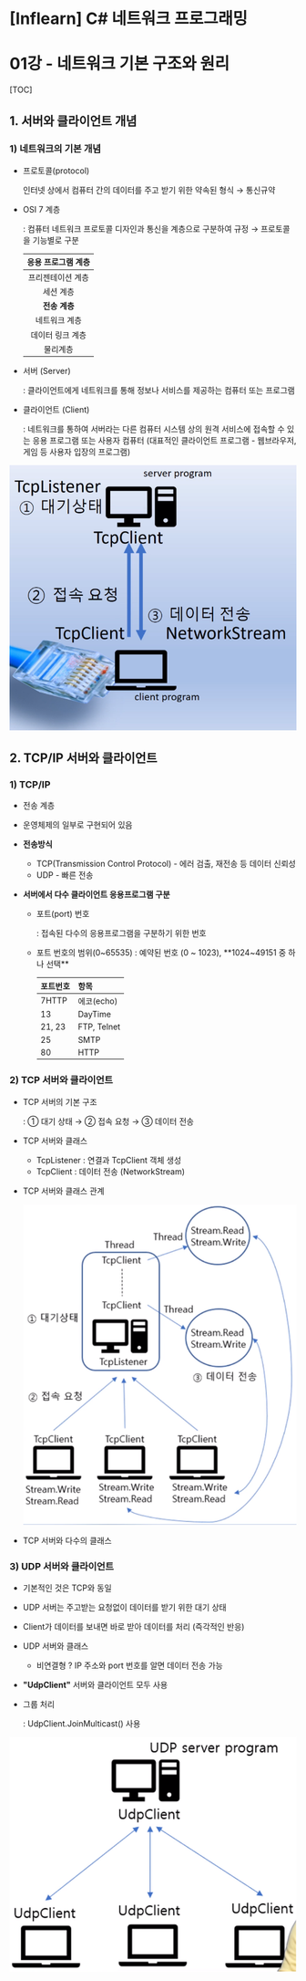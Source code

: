 # [Inflearn] C# 네트워크 프로그래밍

# 01강 - 네트워크 기본 구조와 원리

[TOC]

## 1. 서버와 클라이언트 개념

### 1) 네트워크의 기본 개념
- 프로토콜(protocol)

  인터넷 상에서 컴퓨터 간의 데이터를 주고 받기 위한 약속된 형식 → 통신규약

- OSI 7 계층

  : 컴퓨터 네트워크 프로토콜 디자인과  통신을 계층으로 구분하여 규정 → 프로토콜을 기능별로 구분

  | 응용 프로그램 계층 |
  | :----------------: |
  | 프리젠테이션 계층  |
  |     세션 계층      |
  |   **전송 계층**    |
  |   네트워크 계층    |
  |  데이터 링크 계층  |
  |      물리계층      |


- 서버 (Server)

  : 클라이언트에게 네트워크를 통해 정보나 서비스를 제공하는 컴퓨터 또는 프로그램

- 클라이언트 (Client)

  : 네트워크를 통하여 서버라는 다른 컴퓨터 시스템 상의 원격 서비스에 접속할 수 있는 응용 프로그램 또는 사용자 컴퓨터  (대표적인 클라이언트 프로그램 -  웹브라우저, 게임 등 사용자 입장의 프로그램)

![](./images/01-01.png)

## 2. TCP/IP 서버와 클라이언트

### 1) TCP/IP

- 전송 계층

- 운영체제의 일부로 구현되어 있음

- **전송방식**

  - TCP(Transmission Control Protocol) - 에러 검출, 재전송 등 데이터 신뢰성
  - UDP - 빠른 전송

- **서버에서 다수 클라이언트 응용프로그램 구분**

  - 포트(port) 번호

    :  접속된 다수의 응용프로그램을 구분하기 위한 번호

  - 포트 번호의 범위(0~65535) : 예약된 번호 (0 ~ 1023), **1024~49151 중 하나 선택**

    | 포트번호 | 항목        |
    | -------- | ----------- |
    | 7HTTP    | 에코(echo)  |
    | 13       | DayTime     |
    | 21, 23   | FTP, Telnet |
    | 25       | SMTP        |
    | 80       | HTTP        |

    

### 2) TCP 서버와 클라이언트

- TCP 서버의 기본 구조

  : ① 대기 상태 → ② 접속 요청 → ③ 데이터 전송

- TCP 서버와 클래스

  - TcpListener : 연결과 TcpClient 객체 생성
  - TcpClient : 데이터 전송 (NetworkStream)

- TCP 서버와 클래스 관계

  ![TCP Server](./images/01-02.png)

- TCP 서버와 다수의 클래스

### 3) UDP 서버와 클라이언트

- 기본적인 것은 TCP와 동일

- UDP 서버는 주고받는 요청없이 데이터를 받기 위한 대기 상태

- Client가 데이터를 보내면 바로 받아 데이터를 처리 (즉각적인 반응)

- UDP 서버와 클래스

  - 비연결형 ?  IP 주소와 port 번호를 알면 데이터 전송 가능

- **"UdpClient"** 서버와 클라이언트 모두 사용

- 그룹 처리

  : UdpClient.JoinMulticast() 사용

![](./images/01-03.png)